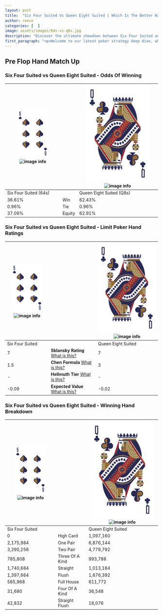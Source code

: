 ```yaml
---
layout: post
title:  "Six Four Suited Vs Queen Eight Suited | Which Is The Better Hand In Poker? A Complete Guide"
author: reece
categories: [  ]
image: assets/images/64s-vs-q8s.jpg
description: "Discover the ultimate showdown between Six Four Suited and Queen Eight Suited in poker! Uncover the odds, strategies, and scenarios where one hand triumphs over the other. Get ready to up your poker game with this thrilling analysis."
first_paragraph: "<p>Welcome to our latest poker strategy deep dive, where we're pitting two distinct hands against each other in a high-stakes showdown: Six Four Suited vs Queen Eight Suited.</p><p>In the dynamic world of poker, every decision counts, and knowing which hand holds the upper hand is key to your success at the table.</p><p>In this article, we'll dissect these two hands, explore the scenarios where one dominates the other, and equip you with the knowledge to make strategic choices that can tip the odds in your favor.</p><p>Get ready to unravel the intriguing dynamics of these poker hands and elevate your game to new heights.</p>"
---
```




[comment]: # (sp0)

## Pre Flop Hand Match Up

<div class="table hand-ratings" markdown="1"> 



### Six Four Suited vs Queen Eight Suited - Odds Of Winning


    
| ![image info](assets/images/hand1/6.png) ![image info](assets/images/hand1/4s.png) |  | ![image info](assets/images/hand2/Q.png) ![image info](assets/images/hand2/8s.png) |
| -------- | -------- | -------- |
| Six Four Suited (64s) |  | Queen Eight Suited (Q8s) |
| 36.61% | Win | 62.43% |
| 0.96% | Tie | 0.96% |
| 37.09% | Equity | 62.91% |




[comment]: # (sp1)



### Six Four Suited vs Queen Eight Suited - Limit Poker Hand Ratings


    
| ![image info](assets/images/hand1/6.png) ![image info](assets/images/hand1/4s.png) |  | ![image info](assets/images/hand2/Q.png) ![image info](assets/images/hand2/8s.png) |
| -------- | -------- | -------- |
| Six Four Suited |  | Queen Eight Suited |
| 7 | **Sklansky Rating** [What is this?](/sklansky-rating-explained) | 7 |
| 1.5 | **Chen Formula** [What is this?](/chen-formula-explained) | 3 |
| - | **Hellmuth Tier** [What is this?](/Hellmuth-tier-explained) | - |
| -0.09 | **Expected Value** [What is this?](/expected-value-explained) | -0.02 |




[comment]: # (sp2)



### Six Four Suited vs Queen Eight Suited - Winning Hand Breakdown


    
| ![image info](assets/images/hand1/6.png) ![image info](assets/images/hand1/4s.png) |  | ![image info](assets/images/hand2/Q.png) ![image info](assets/images/hand2/8s.png) |
| -------- | -------- | -------- |
| Six Four Suited |  | Queen Eight Suited |
| 0 | High Card | 1,097,160 |
| 2,175,984 | One Pair | 6,876,144 |
| 3,290,256 | Two Pair | 4,779,792 |
| 785,808 | Three Of A Kind | 993,788 |
| 1,740,684 | Straight | 1,013,184 |
| 1,397,664 | Flush | 1,676,392 |
| 565,968 | Full House | 611,772 |
| 31,680 | Four Of A Kind | 36,548 |
| 42,832 | Straight Flush | 18,076 |




[comment]: # (sp3)



</div>

[comment]: # (sp4)



[comment]: # (sp5)

